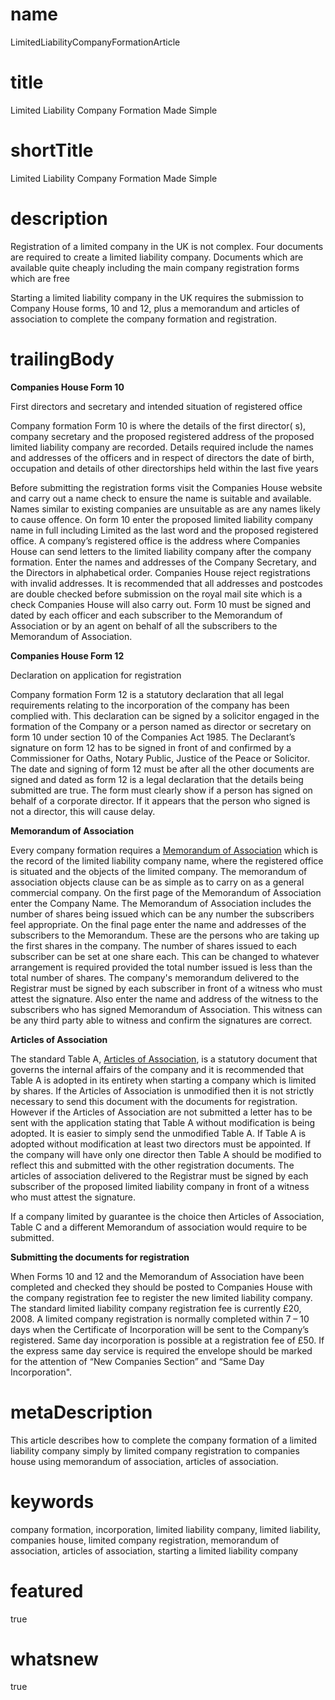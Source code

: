 # name
LimitedLiabilityCompanyFormationArticle

# title
Limited Liability Company Formation Made Simple

# shortTitle
Limited Liability Company Formation Made Simple

# description
<p>Registration of a limited company in the UK is not complex. Four documents are required to create a limited liability company. Documents which are available quite cheaply including the main company registration forms which are free</p>
    <p>Starting a limited liability company in the UK requires the submission to Company House forms, 10 and 12, plus a memorandum and articles of association to complete the company formation and registration.</p>

# trailingBody
<p>
    <strong>Companies House Form 10</strong>
</p>
<p>First directors and secretary and intended situation of registered office</p>
<p>Company formation Form 10 is where the details of the first director( s), company secretary and the proposed registered address of the proposed limited liability company are recorded. Details required include the names and addresses of the officers and in respect of directors the date of birth, occupation and details of other directorships held within the last five years</p>
<p>Before submitting the registration forms visit the Companies House website and carry out a name check to ensure the name is suitable and available. Names similar to existing companies are unsuitable as are any names likely to cause offence. On form 10 enter the proposed limited liability company name in full including Limited as the last word and the proposed registered office. A company&rsquo;s registered office is the address where Companies House can send letters to the limited liability company after the company formation. Enter the names and addresses of the Company Secretary, and the Directors in alphabetical order. Companies House reject registrations with invalid addresses. It is recommended that all addresses and postcodes are double checked before submission on the royal mail site which is a check Companies House will also carry out. Form 10 must be signed and dated by each officer and each subscriber to the Memorandum of Association or by an agent on behalf of all the subscribers to the Memorandum of Association.</p>
<p>
    <strong>Companies House Form 12</strong>
</p>
<p>Declaration on application for registration</p>
<p>Company formation Form 12 is a statutory declaration that all legal requirements relating to the incorporation of the company has been complied with. This declaration can be signed by a solicitor engaged in the formation of the Company or a person named as director or secretary on form 10 under section 10 of the Companies Act 1985. The Declarant&rsquo;s signature on form 12 has to be signed in front of and confirmed by a Commissioner for Oaths, Notary Public, Justice of the Peace or Solicitor. The date and signing of form 12 must be after all the other documents are signed and dated as form 12 is a legal declaration that the details being submitted are true. The form must clearly show if a person has signed on behalf of a corporate director. If it appears that the person who signed is not a director, this will cause delay.</p>
<p>
    <strong>Memorandum of Association</strong>
</p>
<p>
    Every company formation requires a <a href="article.html?article=MemorandumOfAssociationArticle">Memorandum of Association</a> which is the record of the limited liability company name, where the registered office is situated and the objects of the limited company. The memorandum of association objects clause can be as simple as to carry on as a general commercial company. On the first page of the Memorandum of Association enter the Company Name. The Memorandum of Association includes the number of shares being issued which can be any number the subscribers feel appropriate. On the final page enter the name and addresses of the subscribers to the Memorandum. These are the persons who are taking up the first shares in the company. The number of shares issued to each subscriber can be set at one share each. This can be changed to whatever arrangement is required provided the total number issued is less than the total number of shares. The company's memorandum delivered to the Registrar must be signed by each subscriber in front of a witness who must attest the signature. Also enter the name and address of the witness to the subscribers who has signed Memorandum of Association. This witness can be any third party able to witness and confirm the signatures are correct.
</p>
<p>
    <strong>Articles of Association</strong>
</p>
<p>
    The standard Table A, <a href="article.html?article=ArticlesofAssociationCompanyFormationArticle">Articles of Association</a>, is a statutory document that governs the internal affairs of the company and it is recommended that Table A is adopted in its entirety when starting a company which is limited by shares. If the Articles of Association is unmodified then it is not strictly necessary to send this document with the documents for registration. However if the Articles of Association are not submitted a letter has to be sent with the application stating that Table A without modification is being adopted. It is easier to simply send the unmodified Table A. If Table A is adopted without modification at least two directors must be appointed. If the company will have only one director then Table A should be modified to reflect this and submitted with the other registration documents. The articles of association delivered to the Registrar must be signed by each subscriber of the proposed limited liability company in front of a witness who must attest the signature.
</p>
<p>If a company limited by guarantee is the choice then Articles of Association, Table C and a different Memorandum of association would require to be submitted.</p>
<p>
    <strong>Submitting the documents for registration</strong>
</p>
<p>When Forms 10 and 12 and the Memorandum of Association have been completed and checked they should be posted to Companies House with the company registration fee to register the new limited liability company. The standard limited liability company registration fee is currently &pound;20, 2008. A limited company registration is normally completed within 7 &ndash; 10 days when the Certificate of Incorporation will be sent to the Company&rsquo;s registered. Same day incorporation is possible at a registration fee of &pound;50. If the express same day service is required the envelope should be marked for the attention of &ldquo;New Companies Section&rdquo; and &ldquo;Same Day Incorporation".&nbsp;</p>


# metaDescription
This article describes how to complete the company formation of a limited liability company simply by limited company registration to companies house using memorandum of association, articles of association.

# keywords
company formation, incorporation, limited liability company, limited liability, companies house, limited company registration, memorandum of association, articles of association, starting a limited liability company

# featured
true

# whatsnew
true
